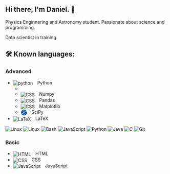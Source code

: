 ## Hi there, I'm Daniel. 👋

Physics Enginnering and Astronomy student.
Passionate about science and programming.

Data scientist in training.


## 🛠 Known languages:

### Advanced
<ul>
  <li>
    <img src="https://cdn.jsdelivr.net/gh/devicons/devicon/icons/python/python-original.svg" 
         alt="python" width="20" height="20" style="vertical-align: middle;"/>
    <span style="margin-left: 10px;">Python</span>
    <ul>
      <li></li> 
      <li>
        <img src="https://cdn.jsdelivr.net/gh/devicons/devicon/icons/numpy/numpy-original.svg" 
         alt="CSS" width="20" height="20" style="vertical-align: middle;"/>
      <span style="margin-left: 10px;">Numpy</span>
      </li>
      <li>
        <img src="https://cdn.jsdelivr.net/gh/devicons/devicon/icons/pandas/pandas-original.svg" 
         alt="CSS" width="20" height="20" style="vertical-align: middle;"/>
      <span style="margin-left: 10px;">Pandas</span>
      </li>
      <li>
        <img src="https://cdn.jsdelivr.net/gh/devicons/devicon/icons/matplotlib/matplotlib-original.svg" 
         alt="CSS" width="20" height="20" style="vertical-align: middle;"/>
      <span style="margin-left: 10px;">Matplotlib</span>
      </li>
      <li>
        <img src="https://raw.githubusercontent.com/scipy/scipy/main/doc/source/_static/logo.svg" 
         alt="SciPy Logo" width="20" height="20" style="vertical-align: middle;">
      <span style="margin-left: 10px;">SciPy</span>
      </li>
    </ul>
  </li>
  <li>
    <img src="https://cdn.jsdelivr.net/gh/devicons/devicon/icons/latex/latex-original.svg" 
         alt="LaTeX" width="30" height="30" style="vertical-align: middle;"/>
    <span style="margin-left: 10px;">LaTeX</span>
  </li>
</ul>

<p align="left">
  <!-- Puedes cambiar los colores (color=xxxxxx) y tamaño (size=xx) -->
  <img src="https://cdn.jsdelivr.net/gh/devicons/devicon/icons/linux/linux-original.svg" alt="Linux" width="50" height="50" size=1/>
  <img src="https://cdn.jsdelivr.net/gh/devicons/devicon/icons/udea/udea-original.svg" alt="Linux" width="50" height="50" size=1/>
  <img src="https://cdn.jsdelivr.net/gh/devicons/devicon/icons/bash/bash-original.svg" alt="Bash" width="50" height="50"/>
  <img src="https://cdn.jsdelivr.net/gh/devicons/devicon/icons/javascript/javascript-original.svg" alt="JavaScript" width="50" height="50"/>
  <img src="https://cdn.jsdelivr.net/gh/devicons/devicon/icons/python/python-original.svg" alt="Python" width="50" height="50"/>
  <img src="https://cdn.jsdelivr.net/gh/devicons/devicon/icons/java/java-original.svg" alt="Java" width="50" height="50"/>
  <img src="https://cdn.jsdelivr.net/gh/devicons/devicon/icons/c/c-original.svg" alt="C" width="50" height="50"/>
  <img src="https://cdn.jsdelivr.net/gh/devicons/devicon/icons/git/git-original.svg" alt="Git" width="50" height="50"/>
</p>

### Basic


<ul>
  <li>
    <img src="https://cdn.jsdelivr.net/gh/devicons/devicon/icons/html5/html5-original.svg" 
         alt="HTML" width="30" height="30" style="vertical-align: middle;"/>
    <span style="margin-left: 10px;">HTML</span>
  </li>
  <li>
    <img src="https://cdn.jsdelivr.net/gh/devicons/devicon/icons/css3/css3-original.svg" 
         alt="CSS" width="30" height="30" style="vertical-align: middle;"/>
    <span style="margin-left: 10px;">CSS</span>
  </li>
  <li>
    <img src="https://cdn.jsdelivr.net/gh/devicons/devicon/icons/javascript/javascript-original.svg" 
         alt="JavaScript" width="30" height="30" style="vertical-align: middle;"/>
    <span style="margin-left: 10px;">JavaScript</span>
  </li>
</ul>
